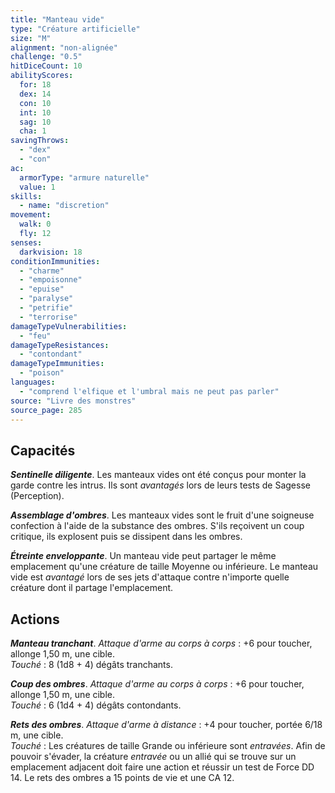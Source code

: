 ```yaml
---
title: "Manteau vide"
type: "Créature artificielle"
size: "M"
alignment: "non-alignée"
challenge: "0.5"
hitDiceCount: 10
abilityScores:
  for: 18
  dex: 14
  con: 10
  int: 10
  sag: 10
  cha: 1
savingThrows: 
  - "dex"
  - "con"
ac: 
  armorType: "armure naturelle"
  value: 1
skills: 
  - name: "discretion"
movement: 
  walk: 0
  fly: 12
senses: 
  darkvision: 18
conditionImmunities: 
  - "charme"
  - "empoisonne"
  - "epuise"
  - "paralyse"
  - "petrifie"
  - "terrorise"
damageTypeVulnerabilities: 
  - "feu"
damageTypeResistances: 
  - "contondant"
damageTypeImmunities: 
  - "poison"
languages: 
  - "comprend l'elfique et l'umbral mais ne peut pas parler"
source: "Livre des monstres"
source_page: 285
---
```

## Capacités
_**Sentinelle diligente**_. Les manteaux vides ont été conçus pour monter la garde contre les intrus. Ils sont _avantagés_ lors de leurs tests de Sagesse (Perception).

_**Assemblage d'ombres**_. Les manteaux vides sont le fruit d'une soigneuse confection à l'aide de la substance des ombres. S'ils reçoivent un coup critique, ils explosent puis se dissipent dans les ombres.

_**Étreinte enveloppante**_. Un manteau vide peut partager le même emplacement qu'une créature de taille Moyenne ou inférieure. Le manteau vide est _avantagé_ lors de ses jets d'attaque contre n'importe quelle créature dont il partage l'emplacement.

## Actions
_**Manteau tranchant**_. _Attaque d'arme au corps à corps_ : +6 pour toucher, allonge 1,50 m, une cible.  
_Touché_ : 8 (1d8 + 4) dégâts tranchants.

_**Coup des ombres**_. _Attaque d'arme au corps à corps_ : +6 pour toucher, allonge 1,50 m, une cible.  
_Touché_ : 6 (1d4 + 4) dégâts contondants.

_**Rets des ombres**_. _Attaque d'arme à distance_ : +4 pour toucher, portée 6/18 m, une cible.  
_Touché_ : Les créatures de taille Grande ou inférieure sont _entravées_. Afin de pouvoir s'évader, la créature _entravée_ ou un allié qui se trouve sur un emplacement adjacent doit faire une action et réussir un test de Force DD 14. Le rets des ombres a 15 points de vie et une CA 12.
